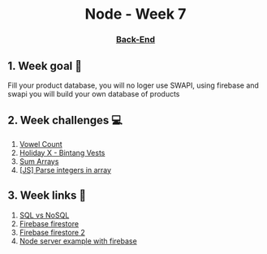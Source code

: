 <h1 align="center">Node - Week 7</h1>
<h3 align="center"><a href="https://www.techopedia.com/definition/29568/back-end-developer" target="_blank">Back-End</a></h3>

## 1. Week goal 🏁
<p>Fill your product database, you will no loger use SWAPI, using firebase and swapi you will build your own database of products</p>

## 2. Week challenges 💻
1. [Vowel Count](https://www.codewars.com/kata/54ff3102c1bad923760001f3)
2. [Holiday X - Bintang Vests](https://www.codewars.com/kata/57e93e4a2aee4974d4000c2f)
3. [Sum Arrays](https://www.codewars.com/kata/53dc54212259ed3d4f00071c/train/javascript)
4. [[JS] Parse integers in array](https://www.codewars.com/kata/535d118ccdbf501816001101)

## 3. Week links 🔗
1. [SQL vs NoSQL](https://www.youtube.com/watch?v=9G5960c2EQ4)
2. [Firebase firestore](https://www.youtube.com/watch?v=rSgbYCdc4G0)
3. [Firebase firestore 2](https://www.youtube.com/playlist?list=PLJm7_t7JnSjk6e5dZa3wwbZjOO6PAwRpr)
4. [Node server example with firebase](https://github.com/yosefmarr/httpNodeExample/tree/main)
